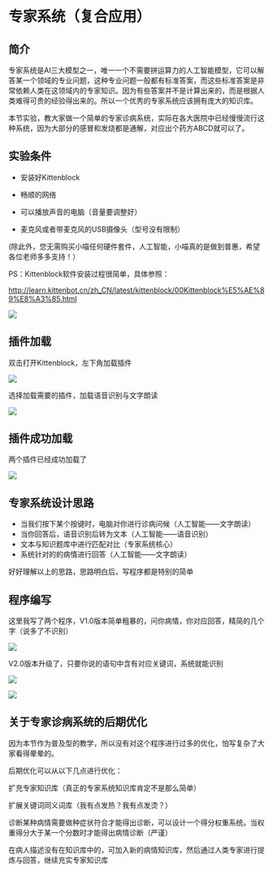 # 专家系统（复合应用）

## 简介

专家系统是AI三大模型之一，唯一一个不需要拼运算力的人工智能模型，它可以解答某一个领域的专业问题，这种专业问题一般都有标准答案，而这些标准答案是非常依赖人类在这领域内的专家知识。因为有些答案并不是计算出来的，而是根据人类难得可贵的经验得出来的。所以一个优秀的专家系统应该拥有庞大的知识库。

本节实验，教大家做一个简单的专家诊病系统，实际在各大医院中已经慢慢流行这种系统，因为大部分的感冒和发烧都是通解，对应出个药方ABCD就可以了。

## 实验条件

- 安装好Kittenblock

- 畅顺的网络

- 可以播放声音的电脑（音量要调整好）

- 麦克风或者带麦克风的USB摄像头（型号没有限制）

(除此外，您无需购买小喵任何硬件套件，人工智能，小喵真的是做到普惠，希望各位老师多多支持！）

PS：Kittenblock软件安装过程很简单，具体参照：

http://learn.kittenbot.cn/zh_CN/latest/kittenblock/00Kittenblock%E5%AE%89%E8%A3%85.html

![](./images/kb_az.png)

## 插件加载

双击打开Kittenblock，左下角加载插件

![](./images/c01_01.png)

选择加载需要的插件，加载语音识别与文字朗读

![](./images/c05_02.png)

## 插件成功加载

两个插件已经成功加载了

![](./images/c05_03.png)

## 专家系统设计思路

- 当我们按下某个按键时，电脑对你进行诊病问候（人工智能——文字朗读）
- 当你回答后，语音识别后转为文本（人工智能——语音识别）
- 文本与知识题库中进行匹配对比（专家系统核心）
- 系统针对的的病情进行回答（人工智能——文字朗读）

好好理解以上的思路，思路明白后，写程序都是特别的简单

## 程序编写

这里我写了两个程序，V1.0版本简单粗暴的，问你病情，你对应回答，精简的几个字（说多了不识别）

![](./images/c05_04.png)


V2.0版本升级了，只要你说的语句中含有对应关键词，系统就能识别

![](./images/c05_05.png)

![](./images/c05_06.png)

## 关于专家诊病系统的后期优化

因为本节作为普及型的教学，所以没有对这个程序进行过多的优化，怕写复杂了大家看得晕晕的。

后期优化可以从以下几点进行优化：

扩充专家知识库（真正的专家系统知识库肯定不是那么简单）

扩展关键词同义词库（我有点发热？我有点发烫？）

诊断某种病情需要做种症状符合才能得出诊断，可以设计一个得分权重系统。当权重得分大于某一个分数时才能得出病情诊断（严谨）

在病人描述没有在知识库中的，可加入新的病情知识库，然后通过人类专家进行提炼与回答，继续充实专家知识库